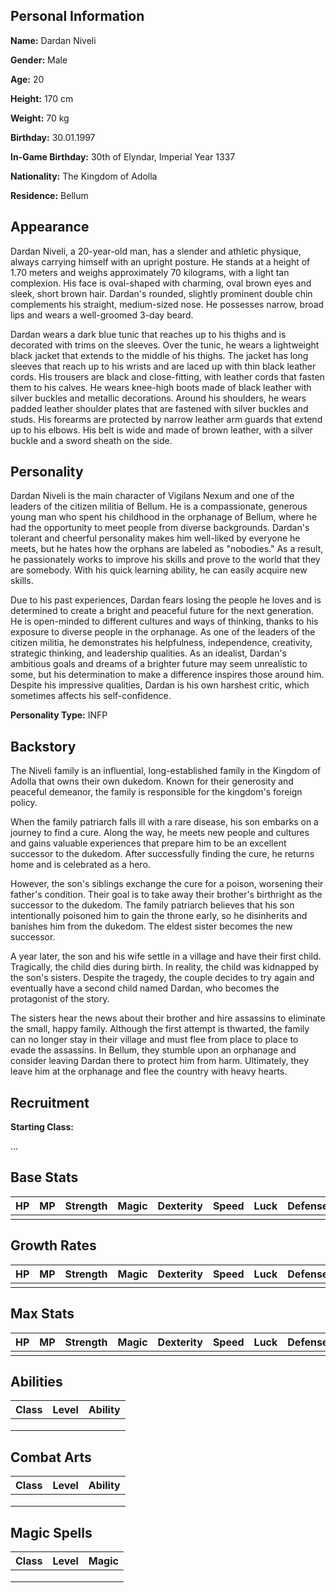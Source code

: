 ## Personal Information

**Name:** Dardan Niveli

**Gender:** Male

**Age:** 20

**Height:** 170 cm

**Weight:** 70 kg

**Birthday:** 30.01.1997

**In-Game Birthday:** 30th of Elyndar, Imperial Year 1337

**Nationality:** The Kingdom of Adolla

**Residence:** Bellum

## Appearance

Dardan Niveli, a 20-year-old man, has a slender and athletic physique, always carrying himself with an upright posture. He stands at a height of 1.70 meters and weighs approximately 70 kilograms, with a light tan complexion. His face is oval-shaped with charming, oval brown eyes and sleek, short brown hair. Dardan's rounded, slightly prominent double chin complements his straight, medium-sized nose. He possesses narrow, broad lips and wears a well-groomed 3-day beard.

Dardan wears a dark blue tunic that reaches up to his thighs and is decorated with trims on the sleeves. Over the tunic, he wears a lightweight black jacket that extends to the middle of his thighs. The jacket has long sleeves that reach up to his wrists and are laced up with thin black leather cords. His trousers are black and close-fitting, with leather cords that fasten them to his calves. He wears knee-high boots made of black leather with silver buckles and metallic decorations. Around his shoulders, he wears padded leather shoulder plates that are fastened with silver buckles and studs. His forearms are protected by narrow leather arm guards that extend up to his elbows. His belt is wide and made of brown leather, with a silver buckle and a sword sheath on the side.

## Personality

Dardan Niveli is the main character of Vigilans Nexum and one of the leaders of the citizen militia of Bellum. He is a compassionate, generous young man who spent his childhood in the orphanage of Bellum, where he had the opportunity to meet people from diverse backgrounds. Dardan's tolerant and cheerful personality makes him well-liked by everyone he meets, but he hates how the orphans are labeled as "nobodies." As a result, he passionately works to improve his skills and prove to the world that they are somebody. With his quick learning ability, he can easily acquire new skills. 

Due to his past experiences, Dardan fears losing the people he loves and is determined to create a bright and peaceful future for the next generation. He is open-minded to different cultures and ways of thinking, thanks to his exposure to diverse people in the orphanage. As one of the leaders of the citizen militia, he demonstrates his helpfulness, independence, creativity, strategic thinking, and leadership qualities. As an idealist, Dardan's ambitious goals and dreams of a brighter future may seem unrealistic to some, but his determination to make a difference inspires those around him. Despite his impressive qualities, Dardan is his own harshest critic, which sometimes affects his self-confidence.

**Personality Type:** INFP

## Backstory

The Niveli family is an influential, long-established family in the Kingdom of Adolla that owns their own dukedom. Known for their generosity and peaceful demeanor, the family is responsible for the kingdom's foreign policy.

When the family patriarch falls ill with a rare disease, his son embarks on a journey to find a cure. Along the way, he meets new people and cultures and gains valuable experiences that prepare him to be an excellent successor to the dukedom. After successfully finding the cure, he returns home and is celebrated as a hero.

However, the son's siblings exchange the cure for a poison, worsening their father's condition. Their goal is to take away their brother's birthright as the successor to the dukedom. The family patriarch believes that his son intentionally poisoned him to gain the throne early, so he disinherits and banishes him from the dukedom. The eldest sister becomes the new successor.

A year later, the son and his wife settle in a village and have their first child. Tragically, the child dies during birth. In reality, the child was kidnapped by the son's sisters. Despite the tragedy, the couple decides to try again and eventually have a second child named Dardan, who becomes the protagonist of the story.

The sisters hear the news about their brother and hire assassins to eliminate the small, happy family. Although the first attempt is thwarted, the family can no longer stay in their village and must flee from place to place to evade the assassins. In Bellum, they stumble upon an orphanage and consider leaving Dardan there to protect him from harm. Ultimately, they leave him at the orphanage and flee the country with heavy hearts.

## Recruitment

**Starting Class:**

...

## Base Stats

| HP   | MP   | Strength | Magic | Dexterity | Speed | Luck | Defense | Resistance |
| ---- | ---- | -------- | ----- | --------- | ----- | ---- | ------- | ---------- |
|      |      |          |       |           |       |      |         |            |

## Growth Rates

| HP   | MP   | Strength | Magic | Dexterity | Speed | Luck | Defense | Resistance |
| ---- | ---- | -------- | ----- | --------- | ----- | ---- | ------- | ---------- |
|      |      |          |       |           |       |      |         |            |

## Max Stats

| HP   | MP   | Strength | Magic | Dexterity | Speed | Luck | Defense | Resistance |
| ---- | ---- | -------- | ----- | --------- | ----- | ---- | ------- | ---------- |
|      |      |          |       |           |       |      |         |            |

## Abilities

| Class | Level | Ability |
| ----- | ----- | ------- |
|       |       |         |
|       |       |         |
|       |       |         |

## Combat Arts

| Class | Level | Ability |
| ----- | ----- | ------- |
|       |       |         |
|       |       |         |
|       |       |         |

## Magic Spells

| Class | Level | Magic |
| ----- | ----- | ----- |
|       |       |       |
|       |       |       |
|       |       |       |